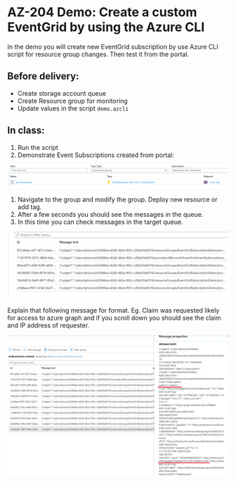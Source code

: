 # AZ-204 Demo: Create a custom EventGrid by using the Azure CLI

In the demo you will create new EventGrid subscription by use Azure CLI script for resource group changes. Then test it from the portal.

## Before delivery:

- Create storage account queue
- Create Resource group for monitoring
- Update values in the script `demo.azcli`

## In class:

1. Run the script
1. Demonstrate Event Subscriptions created from portal:

![Sub](sub.png)

1. Navigate to the group and modify the group. Deploy new resource or add tag.
1. After a few seconds you should see the messages in the queue.
1. In this time you can check messages in the target queue.

![Queue](queue.png)

Explain that following message for format. Eg. Claim was requested likely for access to azure graph and if you scroll down you should see the claim and IP address of requester.

![msg](msg.png)